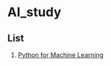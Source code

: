 # AI_study

## List

1. [Python for Machine Learning](https://github.com/graceFor/AI_study/tree/master/Python_for_Machine%20Learning)
